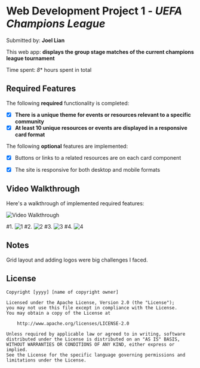 # Web Development Project 1 - *UEFA Champions League*

Submitted by: **Joel Lian**

This web app: **displays the group stage matches of the current champions league tournament**

Time spent: *8** hours spent in total

## Required Features

The following **required** functionality is completed:

- [x] **There is a unique theme for events or resources relevant to a specific community**
- [x] **At least 10 unique resources or events are displayed in a responsive card format**

The following **optional** features are implemented:

- [x] Buttons or links to a related resources are on each card component
- [x] The site is responsive for both desktop and mobile formats


## Video Walkthrough

Here's a walkthrough of implemented required features:

<img src='http://i.imgur.com/link/to/your/gif/file.gif' title='Video Walkthrough' width='' alt='Video Walkthrough' />

#1. ![1](https://github.com/joellian/CommunityBoard/assets/65100772/fe6b2b3e-8dcd-4572-a28e-c0d4b0ef993f)
#2. ![2](https://github.com/joellian/CommunityBoard/assets/65100772/a143d852-6bcd-44a0-a2f3-9eb8609c34b4)
#3. ![3](https://github.com/joellian/CommunityBoard/assets/65100772/c6dd8246-d728-4a00-a6ed-d290c292ff29)
#4. ![4](https://github.com/joellian/CommunityBoard/assets/65100772/555153f6-6344-46f4-8e3a-bd161070af1f)




## Notes

Grid layout and adding logos were big challenges I faced.

## License

    Copyright [yyyy] [name of copyright owner]

    Licensed under the Apache License, Version 2.0 (the "License");
    you may not use this file except in compliance with the License.
    You may obtain a copy of the License at

        http://www.apache.org/licenses/LICENSE-2.0

    Unless required by applicable law or agreed to in writing, software
    distributed under the License is distributed on an "AS IS" BASIS,
    WITHOUT WARRANTIES OR CONDITIONS OF ANY KIND, either express or implied.
    See the License for the specific language governing permissions and
    limitations under the License.
